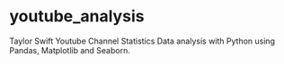 # youtube_analysis
Taylor Swift Youtube Channel Statistics
Data analysis with Python using Pandas, Matplotlib and Seaborn.
